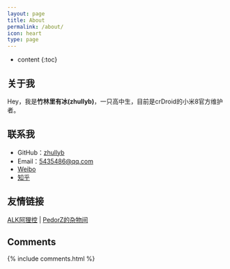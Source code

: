 ```yaml
---
layout: page
title: About
permalink: /about/
icon: heart
type: page
---
```


* content
{:toc}

## 关于我

​		Hey，我是**竹林里有冰(zhullyb)**，一只高中生，目前是crDroid的小米8官方维护者。

## 联系我

* GitHub：[zhullyb](https://github.com/zhullyb)
* Email：5435486@qq.com
* [Weibo](https://weibo.com/u/6141899043)
* [知乎](https://www.zhihu.com/people/zhu-lin-li-you-bing)

## 友情链接

[ALK阿狸控](https://alkalikong.github.io) \| [PedorZ的杂物间](https://pedorz.top)

## Comments

{% include comments.html %}
